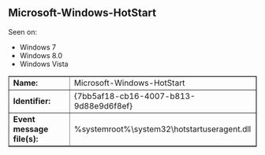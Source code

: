 ## Microsoft-Windows-HotStart

Seen on:
* Windows 7
* Windows 8.0
* Windows Vista

<table border="1" class="docutils">
  <tbody>
    <tr>
      <td><b>Name:</b></td>
      <td>Microsoft-Windows-HotStart</td>
    </tr>
    <tr>
      <td><b>Identifier:</b></td>
      <td>{7bb5af18-cb16-4007-b813-9d88e9d6f8ef}</td>
    </tr>
    <tr>
      <td><b>Event message file(s):</b></td>
      <td>%systemroot%\system32\hotstartuseragent.dll</td>
    </tr>
  </tbody>
</table>

&nbsp;

